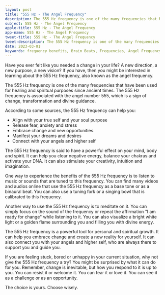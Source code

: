 ```yaml
---
layout: post
title: "555 Hz - The Angel Frequency"
description: The 555 Hz frequency is one of the many frequencies that have been used for healing and spiritual purposes since ancient times. The 555 Hz frequency is associated with the angel number 555, which is a sign of change, transformation and divine guidance.
subject: 555 Hz - The Angel Frequency
apple-title: 555 Hz - The Angel Frequency
app-name: 555 Hz - The Angel Frequency
tweet-title: 555 Hz - The Angel Frequency
tweet-description: The 555 Hz frequency is one of the many frequencies that have been used for healing and spiritual purposes since ancient times. The 555 Hz frequency is associated with the angel number 555, which is a sign of change, transformation and divine guidance.
date: 2023-03-01
keywords: frequency benefits, Brain Beats, Frequencies, Angel Frequency, 555 hz, brainwave entrainment, sound therapy, 555 Hz frequency benefits
---
```


Have you ever felt like you needed a change in your life? A new direction, a new purpose, a new vision? If you have, then you might be interested in learning about the 555 Hz frequency, also known as the angel frequency.

The 555 Hz frequency is one of the many frequencies that have been used for healing and spiritual purposes since ancient times. The 555 Hz frequency is associated with the angel number 555, which is a sign of change, transformation and divine guidance.

According to some sources, the 555 Hz frequency can help you:

- Align with your true self and your soul purpose
- Release fear, anxiety and stress
- Embrace change and new opportunities
- Manifest your dreams and desires
- Connect with your angels and higher self

The 555 Hz frequency is said to have a powerful effect on your mind, body and spirit. It can help you clear negative energy, balance your chakras and activate your DNA. It can also stimulate your creativity, intuition and imagination.

One way to experience the benefits of the 555 Hz frequency is to listen to music or sounds that are tuned to this frequency. You can find many videos and audios online that use the 555 Hz frequency as a base tone or as a binaural beat. You can also use a tuning fork or a singing bowl that is calibrated to this frequency.

Another way to use the 555 Hz frequency is to meditate on it. You can simply focus on the sound of the frequency or repeat the affirmation "I am ready for change" while listening to it. You can also visualize a bright white light or a golden flame surrounding you and filling you with divine energy.

The 555 Hz frequency is a powerful tool for personal and spiritual growth. It can help you embrace change and create a new reality for yourself. It can also connect you with your angels and higher self, who are always there to support you and guide you.

If you are feeling stuck, bored or unhappy in your current situation, why not give the 555 Hz frequency a try? You might be surprised by what it can do for you. Remember, change is inevitable, but how you respond to it is up to you. You can resist it or welcome it. You can fear it or love it. You can see it as a challenge or as an opportunity.

The choice is yours. Choose wisely.